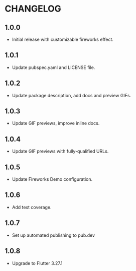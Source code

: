 # CHANGELOG

## 1.0.0

- Initial release with customizable fireworks effect.

## 1.0.1

- Update pubspec.yaml and LICENSE file.

## 1.0.2

- Update package description, add docs and preview GIFs.

## 1.0.3

- Update GIF previews, improve inline docs.

## 1.0.4

- Update GIF previews with fully-qualified URLs.

## 1.0.5

- Update Fireworks Demo configuration.

## 1.0.6

- Add test coverage.

## 1.0.7

- Set up automated publishing to pub.dev

## 1.0.8

- Upgrade to Flutter 3.27.1
